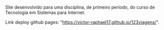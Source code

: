 Site desenvolvido para uma disciplina, de primeiro período, do curso de Tecnologia em Sistemas para Internet.

Link deploy github pages: "https://victor-raphael17.github.io/123viagens/".
